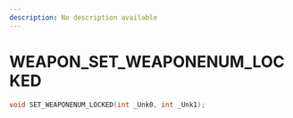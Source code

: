 ```yaml
---
description: No description available 
---
```


# WEAPON\_SET_WEAPONENUM_LOCKED

```cpp
void SET_WEAPONENUM_LOCKED(int _Unk0, int _Unk1);
```